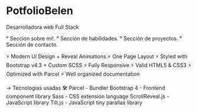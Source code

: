 # PotfolioBelen
Desarrolladora web Full Stack 


° Seccion sobre mi!.
° Sección de habilidades.
° Sección de proyectos.
° Sección de contacto.


⚡️ Modern UI Design + Reveal Animations
⚡️ One Page Layout
⚡️ Styled with Bootstrap v4.3 + Custom SCSS
⚡️ Fully Responsive
⚡️ Valid HTML5 & CSS3
⚡️ Optimized with Parcel
⚡️ Well organized documentation

-> Tecnologias usadas 🛠️
Parcel - Bundler
Bootstrap 4 - Frontend component library
Sass - CSS extension language
ScrollReveal.js - JavaScript library
Tilt.js - JavaScript tiny parallax library
